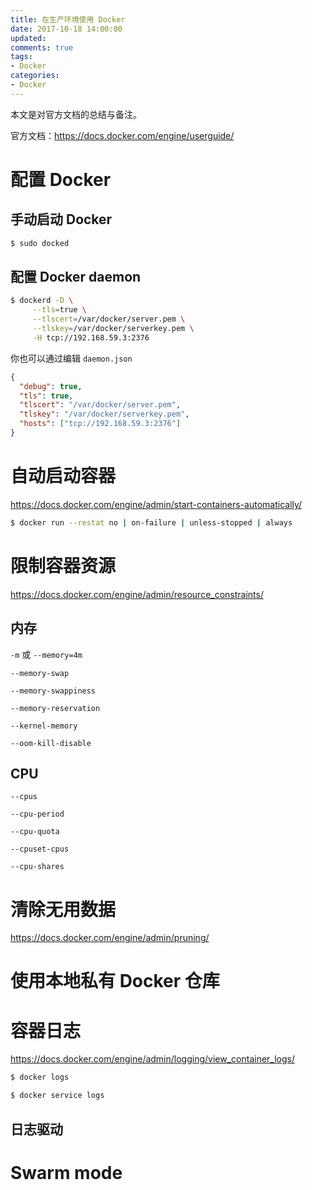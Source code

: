 ```yaml
---
title: 在生产环境使用 Docker
date: 2017-10-18 14:00:00
updated:
comments: true
tags:
- Docker
categories:
- Docker
---
```


本文是对官方文档的总结与备注。

官方文档：https://docs.docker.com/engine/userguide/

<!--more-->

# 配置 Docker

## 手动启动 Docker

```bash
$ sudo docked
```

## 配置 Docker daemon

```bash
$ dockerd -D \
     --tls=true \
     --tlscert=/var/docker/server.pem \
     --tlskey=/var/docker/serverkey.pem \
     -H tcp://192.168.59.3:2376
```

你也可以通过编辑 `daemon.json`

```json
{
  "debug": true,
  "tls": true,
  "tlscert": "/var/docker/server.pem",
  "tlskey": "/var/docker/serverkey.pem",
  "hosts": ["tcp://192.168.59.3:2376"]
}
```

# 自动启动容器

https://docs.docker.com/engine/admin/start-containers-automatically/

```bash
$ docker run --restat no | on-failure | unless-stopped | always
```

# 限制容器资源

https://docs.docker.com/engine/admin/resource_constraints/

## 内存

`-m` 或 `--memory=4m`

`--memory-swap`

`--memory-swappiness`

`--memory-reservation`

`--kernel-memory`

`--oom-kill-disable`

## CPU

`--cpus`

`--cpu-period`

`--cpu-quota`

`--cpuset-cpus`

`--cpu-shares`

# 清除无用数据

https://docs.docker.com/engine/admin/pruning/

# 使用本地私有 Docker 仓库

# 容器日志

https://docs.docker.com/engine/admin/logging/view_container_logs/

```bash
$ docker logs

$ docker service logs
```
## 日志驱动

# Swarm mode
